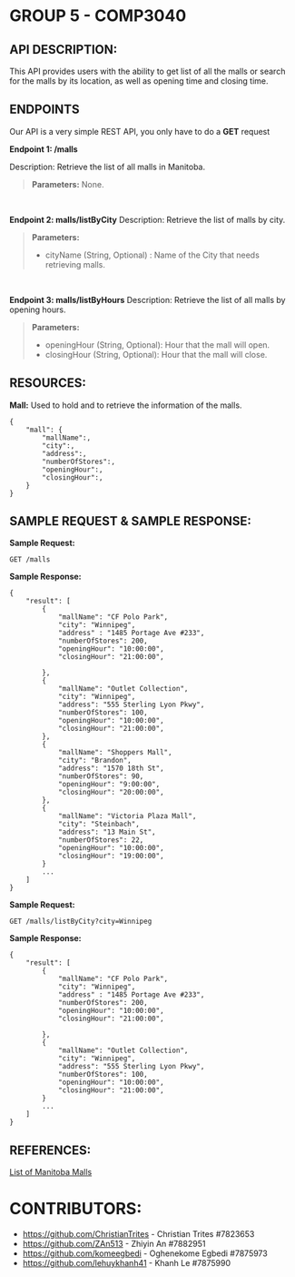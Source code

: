 # GROUP 5 - COMP3040

## API DESCRIPTION: 

This API  provides users with the ability to get list of all the malls or search for the malls by its location, as well as opening time and closing time.

## ENDPOINTS 

Our API is a very simple REST API, you only have to do a **GET** request 

**Endpoint 1: /malls** 

Description: Retrieve the list of all malls in Manitoba.

>**Parameters:** None. 

<br>

**Endpoint 2: malls/listByCity** 
Description: Retrieve the list of malls by city.

>**Parameters:**
>- cityName (String, Optional) : Name of the City that needs retrieving malls.

<br>

**Endpoint 3: malls/listByHours** 
Description: Retrieve the list of all malls by opening hours.

>**Parameters:**
>- openingHour (String, Optional): Hour that the mall will open.
>- closingHour (String, Optional): Hour that the mall will close.

## RESOURCES:

**Mall:** Used to hold and to retrieve the information of the malls.
```
{
    "mall": {
        "mallName":, 
        "city":,
        "address":,
        "numberOfStores":,
        "openingHour":,
        "closingHour":,
    }
}
```

## SAMPLE REQUEST & SAMPLE RESPONSE:

**Sample Request:**

```
GET /malls
```

**Sample Response:**
```
{
    "result": [
        {
            "mallName": "CF Polo Park",
            "city": "Winnipeg",
            "address" : "1485 Portage Ave #233",
            "numberOfStores": 200,
            "openingHour": "10:00:00",
            "closingHour": "21:00:00",

        },
        {
            "mallName": "Outlet Collection",
            "city": "Winnipeg",
            "address": "555 Sterling Lyon Pkwy",
            "numberOfStores": 100,
            "openingHour": "10:00:00",
            "closingHour": "21:00:00",
        },
        {
            "mallName": "Shoppers Mall",
            "city": "Brandon",
            "address": "1570 18th St",
            "numberOfStores": 90,
            "openingHour": "9:00:00",
            "closingHour": "20:00:00",
        },
        {
            "mallName": "Victoria Plaza Mall",
            "city": "Steinbach",
            "address": "13 Main St",
            "numberOfStores": 22,
            "openingHour": "10:00:00",
            "closingHour": "19:00:00",
        }
        ...
    ]
}
```

**Sample Request:**

```
GET /malls/listByCity?city=Winnipeg
```

**Sample Response:**
```
{
    "result": [
        {
            "mallName": "CF Polo Park",
            "city": "Winnipeg",
            "address" : "1485 Portage Ave #233",
            "numberOfStores": 200,
            "openingHour": "10:00:00",
            "closingHour": "21:00:00",

        },
        {
            "mallName": "Outlet Collection",
            "city": "Winnipeg",
            "address": "555 Sterling Lyon Pkwy",
            "numberOfStores": 100,
            "openingHour": "10:00:00",
            "closingHour": "21:00:00",
        }
        ...
    ]
}
```


## REFERENCES:

[List of Manitoba Malls](https://www.shopping-canada.com/shopping-malls-centers/manitoba)

# CONTRIBUTORS:

- https://github.com/ChristianTrites - Christian Trites #7823653
- https://github.com/ZAn513 - Zhiyin An #7882951
- https://github.com/komeegbedi - Oghenekome Egbedi #7875973
- https://github.com/lehuykhanh41 - Khanh Le #7875990


